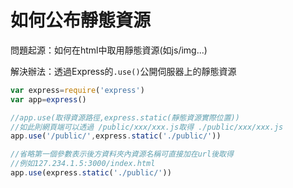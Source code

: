 # 如何公布靜態資源
問題起源：如何在html中取用靜態資源(如js/img...)

解決辦法：透過Express的`.use()`公開伺服器上的靜態資源
```js
var express=require('express')
var app=express()

//app.use(取得資源路徑,express.static(靜態資源實際位置))
//如此則網頁端可以透過 /public/xxx/xxx.js取得 ./public/xxx/xxx.js
app.use('/public/',express.static('./public/'))

//省略第一個參數表示後方資料夾內資源名稱可直接加在url後取得
//例如127.234.1.5:3000/index.html
app.use(express.static('./public/'))
```